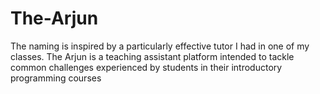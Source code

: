 # The-Arjun
The naming is inspired by a particularly effective tutor I had in one of my classes. The Arjun is a teaching assistant platform intended to tackle common challenges experienced by students in their introductory programming courses
